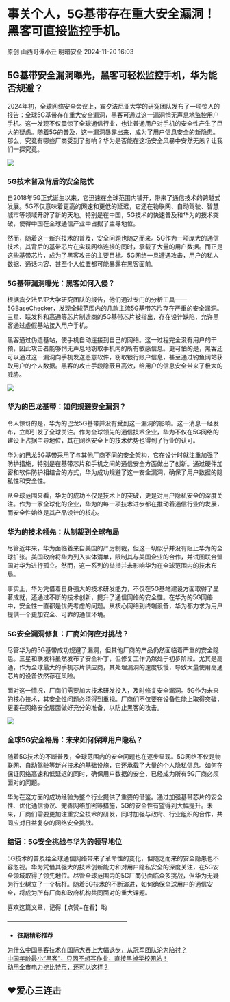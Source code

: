 #  事关个人，5G基带存在重大安全漏洞！黑客可直接监控手机。   
原创 山西哥谭小丑  明暗安全   2024-11-20 16:03  
  
## 5G基带安全漏洞曝光，黑客可轻松监控手机，华为能否规避？  
  
2024年初，全球网络安全会议上，宾夕法尼亚大学的研究团队发布了一项惊人的报告：全球5G基带存在重大安全漏洞，黑客可通过这一漏洞悄无声息地监控用户手机。这一发现不仅震惊了全球通信行业，也让普通用户对手机的安全性产生了巨大的疑虑。随着5G的普及，这一漏洞暴露出来，成为了用户信息安全的新隐患。那么，究竟有哪些厂商受到了影响？华为是否能在这场安全风暴中安然无恙？让我们一探究竟。  
  
![](https://mmbiz.qpic.cn/mmbiz_jpg/kq6gvfy0n7rquicCkvQs80XT023rVI0YpyWMXyHoteuEtO2Zms6ll0gyibtJSgdeEUeJ8hgpiazVGdvyQJGwhRgWw/640?wx_fmt=jpeg&from=appmsg "")  
### 5G技术普及背后的安全隐忧  
  
自2018年5G正式诞生以来，它迅速在全球范围内铺开，带来了通信技术的跨越式发展。5G不仅意味着更高的网速和更低的延迟，它还在物联网、自动驾驶、智慧城市等领域开辟了新的天地。特别是在中国，5G技术的快速普及和华为的技术突破，使得中国在全球通信产业中占据了主导地位。  
  
然而，随着这一新兴技术的普及，安全问题也随之而来。5G作为一项庞大的通信技术，其背后的基带芯片在实现网络连接的同时，承载了大量的用户数据。而正是这些基带芯片，成为了黑客攻击的主要目标。5G网络一旦遭遇攻击，用户的私人数据、通话内容、甚至个人位置都可能暴露在黑客面前。  
### 5G基带漏洞曝光：黑客如何入侵？  
  
根据宾夕法尼亚大学研究团队的报告，他们通过专门的分析工具——5GBaseChecker，发现全球范围内的几款主流5G基带芯片存在严重的安全漏洞。三星、联发科和高通等芯片制造商的5G基带芯片被指出，存在设计缺陷，允许黑客通过虚假基站接入用户手机。  
  
黑客通过伪造基站，使手机自动连接到自己的网络。这一过程完全没有用户的干预，因此攻击者能够悄无声息地窃取手机内的所有敏感信息。更可怕的是，黑客还可以通过这一漏洞向手机发送恶意软件，窃取银行账户信息，甚至通过钓鱼网站获取用户的个人数据。黑客的攻击手段隐蔽且高效，给用户的信息安全带来了极大的威胁。  
  
![](https://mmbiz.qpic.cn/mmbiz_jpg/kq6gvfy0n7rquicCkvQs80XT023rVI0YpBUc5ibkZRS7UAgSZQib54cO8OtYu0kK97vsf81McZfcswVbSLQ5Oaibjw/640?wx_fmt=jpeg&from=appmsg "")  
### 华为的巴龙基带：如何规避安全漏洞？  
  
令人惊讶的是，华为的巴龙5G基带并没有受到这一漏洞的影响。这一消息一经发布，立即引发了全球关注。作为全球领先的通信技术企业，华为不仅在5G网络的建设上占据主导地位，其在网络安全上的技术优势也得到了行业的认可。  
  
华为的巴龙5G基带采用了与其他厂商不同的安全架构，它在设计时就注重加强了防护措施，特别是在基带芯片和手机之间的通信安全方面做出了创新。通过硬件加密和软件防护相结合的方式，华为成功规避了这一安全漏洞，确保了用户数据的隐私性和安全性。  
  
从全球范围来看，华为的成功不仅是技术上的突破，更是对用户隐私安全的深度关注。作为一家全球化的企业，华为的每一项技术进步都在推动着通信行业的发展，而安全性始终是其产品设计的核心。  
### 华为的技术领先：从制裁到全球布局  
  
尽管近年来，华为面临着来自美国的严厉制裁，但这一切似乎并没有阻止华为的全球扩张。美国政府将华为列入实体清单，限制其与美国企业的合作，并试图联合盟国对华为进行孤立。然而，这一系列的举措并未影响华为在全球范围内的技术布局。  
  
事实上，华为凭借着自身强大的技术研发能力，不仅在5G基站建设方面取得了显著成就，还通过不断的技术创新，提升了通信网络的安全性。在华为的5G网络中，安全性一直都是优先考虑的问题。从核心网络到终端设备，华为都力求为用户提供一个更加安全、可靠的通信环境。  
### 5G安全漏洞修复：厂商如何应对挑战？  
  
尽管华为的5G基带成功规避了漏洞，但其他厂商的产品仍然面临着严重的安全隐患。三星和联发科虽然发布了安全补丁，但修复工作仍然处于初步阶段。尤其是高通，作为全球最大的手机芯片供应商，其处理漏洞的速度较慢，导致大量使用高通芯片的设备依然存在风险。  
  
面对这一情况，厂商们需要加大技术研发投入，及时修复安全漏洞。5G作为未来的核心技术，其安全性问题必须得到重视。厂商们不仅要在设备性能上取得突破，更要在网络安全层面做好充分的准备，以防止黑客的攻击。  
  
![](https://mmbiz.qpic.cn/mmbiz_jpg/kq6gvfy0n7rquicCkvQs80XT023rVI0Ypp3eZoJo8a3mDHeo0KReqcx5UwAWBibhWuzN4ibvnlia2BIvG4xKYibBqTA/640?wx_fmt=jpeg&from=appmsg "")  
### 全球5G安全格局：未来如何保障用户隐私？  
  
随着5G技术的不断普及，全球范围内的安全问题也在逐步显现。5G网络不仅是物联网、自动驾驶等新兴技术的基础设施，它还承载了大量的个人隐私信息。如何在保证网络高速和低延迟的同时，确保用户数据的安全，已经成为所有5G厂商必须面对的问题。  
  
华为在这方面的成功经验为整个行业提供了重要的借鉴。通过加强基带芯片的安全性、优化通信协议、完善网络加密等措施，5G的安全性有望得到大幅提升。未来，厂商们需要更加注重安全技术的研发，同时加强与政府、行业组织的合作，共同应对日益复杂的网络安全挑战。  
### 结语：5G安全挑战与华为的领导地位  
  
5G技术的普及给全球通信网络带来了革命性的变化，但随之而来的安全隐患也不容忽视。华为凭借其强大的技术创新能力和对用户隐私安全的深度关注，在5G安全领域取得了领先地位。尽管全球范围内的5G厂商仍面临众多挑战，但华为无疑为行业树立了一个标杆。随着5G技术的不断演进，如何确保全球用户的通信安全，将成为所有厂商和政府机构共同面对的重大课题。  
  
喜欢这篇文章，记得【点赞+在看】哟  
  
————————————————————  
- **往期精彩推荐**  
  
[为什么中国黑客技术在国际大赛上大幅退步，从冠军团队沦为陪衬？](http://mp.weixin.qq.com/s?__biz=MzkxMjYxODcyNA==&mid=2247484660&idx=1&sn=fc0220ae8c3cfa26cf46d0785761b4d6&chksm=c10b617ff67ce869e32ebaa2b8f441aea3b8fb8d6dd4fad3dac46091e0d724b3d78e95993b35&scene=21#wechat_redirect)  
[中国年龄最小“黑客”，只因不想写作业，直接黑掉学校网站！](http://mp.weixin.qq.com/s?__biz=MzkxMjYxODcyNA==&mid=2247484652&idx=1&sn=e5bdef2cd8471665a1df7625aacd8251&chksm=c10b6167f67ce871eca92cc16b40796dd12fddabd9e538d3b66066bb5abd319f3d30cb6aab5b&scene=21#wechat_redirect)  
[动用全市电力挖比特币，还可以这样？](http://mp.weixin.qq.com/s?__biz=MzkxMjYxODcyNA==&mid=2247484492&idx=1&sn=8097e27b489febfe9405494ac1940a6f&chksm=c10b61c7f67ce8d1bd051acb1f22a01c97c633b796074a1ba842fe76461f84298ded539113c5&scene=21#wechat_redirect)  
  
## ❤️爱心三连击  
  
  
  
